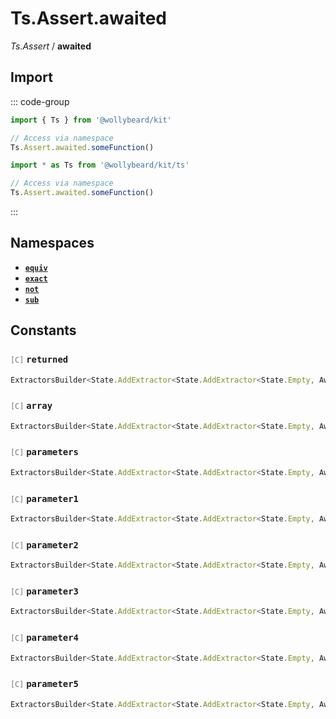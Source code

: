 # Ts.Assert.awaited

_Ts.Assert_ / **awaited**

## Import

::: code-group

```typescript [Namespace]
import { Ts } from '@wollybeard/kit'

// Access via namespace
Ts.Assert.awaited.someFunction()
```

```typescript [Barrel]
import * as Ts from '@wollybeard/kit/ts'

// Access via namespace
Ts.Assert.awaited.someFunction()
```

:::

## Namespaces

- [**`equiv`**](/api/ts/assert/awaited/equiv)
- [**`exact`**](/api/ts/assert/awaited/exact)
- [**`not`**](/api/ts/assert/awaited/not)
- [**`sub`**](/api/ts/assert/awaited/sub)

## Constants

### <span style="opacity: 0.6; font-weight: normal; font-size: 0.85em;">`[C]`</span> `returned`

```typescript
ExtractorsBuilder<State.AddExtractor<State.AddExtractor<State.Empty, Awaited$>, Returned>>
```

<SourceLink href="https://github.com/jasonkuhrt/kit/blob/main/./src/utils/ts/assert/builder-generated/awaited/$$.ts#L11" />

### <span style="opacity: 0.6; font-weight: normal; font-size: 0.85em;">`[C]`</span> `array`

```typescript
ExtractorsBuilder<State.AddExtractor<State.AddExtractor<State.Empty, Awaited$>, ArrayElement>>
```

<SourceLink href="https://github.com/jasonkuhrt/kit/blob/main/./src/utils/ts/assert/builder-generated/awaited/$$.ts#L12" />

### <span style="opacity: 0.6; font-weight: normal; font-size: 0.85em;">`[C]`</span> `parameters`

```typescript
ExtractorsBuilder<State.AddExtractor<State.AddExtractor<State.Empty, Awaited$>, Parameters$>>
```

<SourceLink href="https://github.com/jasonkuhrt/kit/blob/main/./src/utils/ts/assert/builder-generated/awaited/$$.ts#L13" />

### <span style="opacity: 0.6; font-weight: normal; font-size: 0.85em;">`[C]`</span> `parameter1`

```typescript
ExtractorsBuilder<State.AddExtractor<State.AddExtractor<State.Empty, Awaited$>, Parameter1>>
```

<SourceLink href="https://github.com/jasonkuhrt/kit/blob/main/./src/utils/ts/assert/builder-generated/awaited/$$.ts#L14" />

### <span style="opacity: 0.6; font-weight: normal; font-size: 0.85em;">`[C]`</span> `parameter2`

```typescript
ExtractorsBuilder<State.AddExtractor<State.AddExtractor<State.Empty, Awaited$>, Parameter2>>
```

<SourceLink href="https://github.com/jasonkuhrt/kit/blob/main/./src/utils/ts/assert/builder-generated/awaited/$$.ts#L15" />

### <span style="opacity: 0.6; font-weight: normal; font-size: 0.85em;">`[C]`</span> `parameter3`

```typescript
ExtractorsBuilder<State.AddExtractor<State.AddExtractor<State.Empty, Awaited$>, Parameter3>>
```

<SourceLink href="https://github.com/jasonkuhrt/kit/blob/main/./src/utils/ts/assert/builder-generated/awaited/$$.ts#L16" />

### <span style="opacity: 0.6; font-weight: normal; font-size: 0.85em;">`[C]`</span> `parameter4`

```typescript
ExtractorsBuilder<State.AddExtractor<State.AddExtractor<State.Empty, Awaited$>, Parameter4>>
```

<SourceLink href="https://github.com/jasonkuhrt/kit/blob/main/./src/utils/ts/assert/builder-generated/awaited/$$.ts#L17" />

### <span style="opacity: 0.6; font-weight: normal; font-size: 0.85em;">`[C]`</span> `parameter5`

```typescript
ExtractorsBuilder<State.AddExtractor<State.AddExtractor<State.Empty, Awaited$>, Parameter5>>
```

<SourceLink href="https://github.com/jasonkuhrt/kit/blob/main/./src/utils/ts/assert/builder-generated/awaited/$$.ts#L18" />
